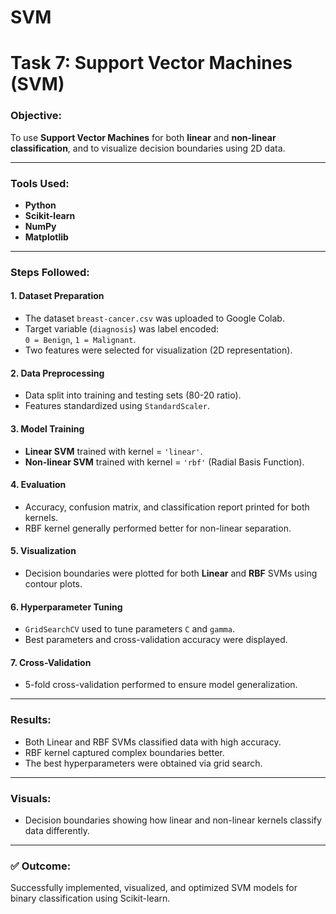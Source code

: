 # SVM
# Task 7: Support Vector Machines (SVM)

###  Objective:
To use **Support Vector Machines** for both **linear** and **non-linear classification**, and to visualize decision boundaries using 2D data.

---

###  Tools Used:
- **Python**
- **Scikit-learn**
- **NumPy**
- **Matplotlib**

---

###  Steps Followed:

#### 1. **Dataset Preparation**
- The dataset `breast-cancer.csv` was uploaded to Google Colab.
- Target variable (`diagnosis`) was label encoded:  
  `0 = Benign`, `1 = Malignant`.
- Two features were selected for visualization (2D representation).

#### 2. **Data Preprocessing**
- Data split into training and testing sets (80-20 ratio).
- Features standardized using `StandardScaler`.

#### 3. **Model Training**
- **Linear SVM** trained with kernel = `'linear'`.
- **Non-linear SVM** trained with kernel = `'rbf'` (Radial Basis Function).

#### 4. **Evaluation**
- Accuracy, confusion matrix, and classification report printed for both kernels.
- RBF kernel generally performed better for non-linear separation.

#### 5. **Visualization**
- Decision boundaries were plotted for both **Linear** and **RBF** SVMs using contour plots.

#### 6. **Hyperparameter Tuning**
- `GridSearchCV` used to tune parameters `C` and `gamma`.
- Best parameters and cross-validation accuracy were displayed.

#### 7. **Cross-Validation**
- 5-fold cross-validation performed to ensure model generalization.

---

### Results:
- Both Linear and RBF SVMs classified data with high accuracy.
- RBF kernel captured complex boundaries better.
- The best hyperparameters were obtained via grid search.

---

### Visuals:
- Decision boundaries showing how linear and non-linear kernels classify data differently.

---

### ✅ Outcome:
Successfully implemented, visualized, and optimized SVM models for binary classification using Scikit-learn.
